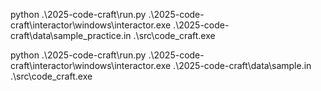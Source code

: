 python .\2025-code-craft\run.py .\2025-code-craft\interactor\windows\interactor.exe .\2025-code-craft\data\sample_practice.in .\src\code_craft.exe


python .\2025-code-craft\run.py .\2025-code-craft\interactor\windows\interactor.exe .\2025-code-craft\data\sample.in .\src\code_craft.exe

